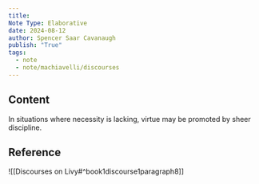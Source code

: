 ```yaml
---
title:
Note Type: Elaborative
date: 2024-08-12
author: Spencer Saar Cavanaugh
publish: "True"
tags:
  - note
  - note/machiavelli/discourses
---
```


## Content

In situations where necessity is lacking, virtue may be promoted by sheer discipline.

## Reference

![[Discourses on Livy#^book1discourse1paragraph8]]
